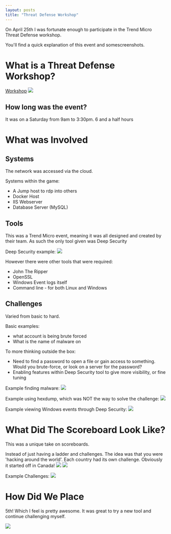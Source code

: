 ```yaml
---
layout: posts
title: "Threat Defense Workshop"
---
```


On April 25th I was fortunate enough to participate in the Trend Micro Threat Defense workshop. 

You'll find a quick explanation of this event and somescreenshots.

# What is a Threat Defense Workshop?

[Workshop](https://www.eventbrite.com/e/dc416-x-trend-micro-virtual-threat-defense-workshop-hybrid-cloud-edition-tickets-94851686949)
![](/images/threatdefense/image_9.png)

## How long was the event?
It was on a Saturday from 9am to 3:30pm.
6 and a half hours

# What was Involved

## Systems
The network was accessed via the cloud.  
  
Systems within the game:
* A Jump host to rdp into others
* Docker Host
* IIS Webserver
* Database Server (MySQL)

## Tools
This was a Trend Micro event, meaning it was all designed and created by their team. As such the only tool given was Deep Security <LINK HERE>

Deep Security example:
![](/images/threatdefense/image_4.png)

However there were other tools that were required:
* John The Ripper
* OpenSSL
* Windows Event logs itself
* Command line - for both Linux and Windows

## Challenges
Varied from basic to hard.

Basic examples:  
* what account is being brute forced
* What is the name of <xyz> malware on <xyz host>

To more thinking outside the box:  
* Need to find a password to open a file or gain access to something. Would you brute-force, or look on a server for the password?
* Enabling features within Deep Security tool to give more visibility, or fine tuning


Example finding malware:
![](/images/threatdefense/image_1.png)

Example using hexdump, which was NOT the way to solve the challenge:
![](/images/threatdefense/image_3.png)

Example viewing Windows events through Deep Security:
![](/images/threatdefense/image_5.png)


# What Did The Scoreboard Look Like?
This was a unique take on scoreboards.  
  
Instead of just having a ladder and challenges. The idea was that you were 'hacking around the world'. Each country had its own challenge. Obviously it started off in Canada!
![](/images/threatdefense/image_8.png)
![](/images/threatdefense/image_7.png)



Example Challenges:
![](/images/threatdefense/image_6.png)




# How Did We Place
5th! Which I feel is pretty awesome.
It was great to try a new tool and continue challenging myself.


![](/images/threatdefense/image_2.png)


